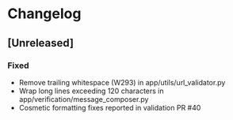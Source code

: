 # Changelog

## [Unreleased]

### Fixed
- Remove trailing whitespace (W293) in app/utils/url_validator.py
- Wrap long lines exceeding 120 characters in app/verification/message_composer.py
- Cosmetic formatting fixes reported in validation PR #40

